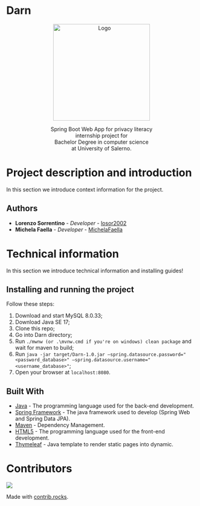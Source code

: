 # Darn

<p align = "center">
  <img src = "path/to/logo" width="256" height="256" alt="Logo">
</p>

<p align = "center">
  Spring Boot Web App for privacy literacy
  <br>
  internship project for
  <br>
  Bachelor Degree in computer science 
  <br>
  at University of Salerno.
</p>

# Project description and introduction

In this section we introduce context information for the project.

## Authors

* **Lorenzo Sorrentino**    - *Developer*         - [losor2002](https://github.com/losor2002)
* **Michela Faella**     - *Developer*         - [MichelaFaella](https://github.com/MichelaFaella)

# Technical information

In this section we introduce technical information and installing guides!

## Installing and running the project

Follow these steps:

1. Download and start MySQL 8.0.33;
2. Download Java SE 17;
3. Clone this repo;
4. Go into Darn directory;
5. Run `./mwnw (or .\mvnw.cmd if you're on windows) clean package` and wait for maven to build;
6. Run `java -jar target/Darn-1.0.jar –spring.datasource.password="<password_database>"
   –spring.datasource.username="<username_database>"`;
7. Open your browser at `localhost:8080`.

## Built With

* [Java](https://jdk.java.net/17/) - The programming language used for the back-end development.
* [Spring Framework](https://spring.io/) - The java framework used to develop (Spring Web and Spring Data JPA).
* [Maven](https://maven.apache.org/) - Dependency Management.
* [HTML5](https://www.w3schools.com/html/default.asp) - The programming language used for the front-end development.
* [Thymeleaf](https://www.thymeleaf.org/) - Java template to render static pages into dynamic.

# Contributors

<a href="https://github.com/MichelaFaella/Darn/graphs/contributors">
  <img src="https://contrib.rocks/image?repo=MichelaFaella/Darn" />
</a>

Made with [contrib.rocks](https://contrib.rocks).